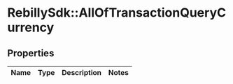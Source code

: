 # RebillySdk::AllOfTransactionQueryCurrency

## Properties
Name | Type | Description | Notes
------------ | ------------- | ------------- | -------------

